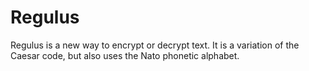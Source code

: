 # Regulus
Regulus is a new way to encrypt or decrypt text. It is a variation of the Caesar code, but also uses the Nato phonetic alphabet.
